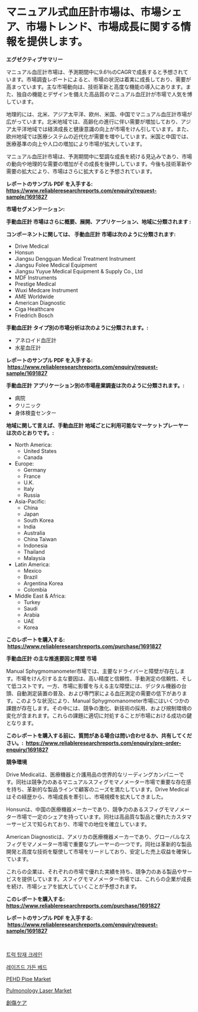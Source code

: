 <p><h1>マニュアル式血圧計市場は、市場シェア、市場トレンド、市場成長に関する情報を提供します。</h1></p><p><strong>エグゼクティブサマリー</strong></p>
<p><p>マニュアル血圧計市場は、予測期間中に9.6％のCAGRで成長すると予想されています。市場調査レポートによると、市場の状況は着実に成長しており、需要が高まっています。主な市場動向は、技術革新と高度な機能の導入にあります。また、独自の機能とデザインを備えた高品質のマニュアル血圧計が市場で人気を博しています。</p><p>地理的には、北米、アジア太平洋、欧州、米国、中国でマニュアル血圧計市場が広がっています。北米地域では、高齢化の進行に伴い需要が増加しており、アジア太平洋地域では経済成長と健康意識の向上が市場をけん引しています。また、欧州地域では医療システムの近代化が需要を増やしています。米国と中国では、医療基準の向上や人口の増加により市場が拡大しています。</p><p>マニュアル血圧計市場は、予測期間中に堅調な成長を続ける見込みであり、市場の動向や地理的な需要の増加がその成長を後押ししています。今後も技術革新や需要の拡大により、市場はさらに拡大すると予想されています。</p></p>
<p><strong>レポートのサンプル PDF を入手する: <a href="https://www.reliableresearchreports.com/enquiry/request-sample/1691827">https://www.reliableresearchreports.com/enquiry/request-sample/1691827</a></strong></p>
<p><strong>市場セグメンテーション:</strong></p>
<p><strong> 手動血圧計 市場はさらに概要、展開、アプリケーション、地域に分類されます :</strong></p>
<p><strong>コンポーネントに関しては、 手動血圧計 市場は次のように分類されます: &nbsp;</strong></p>
<p><ul><li>Drive Medical</li><li>Honsun</li><li>Jiangsu Dengguan Medical Treatment Instrument</li><li>Jiangsu Folee Medical Equipment</li><li>Jiangsu Yuyue Medical Equipment & Supply Co., Ltd</li><li>MDF Instruments</li><li>Prestige Medical</li><li>Wuxi Medcare Instrument</li><li>AME Worldwide</li><li>American Diagnostic</li><li>Ciga Healthcare</li><li>Friedrich Bosch</li></ul></p>
<p><strong> 手動血圧計 タイプ別の市場分析は次のように分類されます。:</strong></p>
<p><ul><li>アネロイド血圧計</li><li>水星血圧計</li></ul></p>
<p><strong>レポートのサンプル PDF を入手する: &nbsp;<a href="https://www.reliableresearchreports.com/enquiry/request-sample/1691827">https://www.reliableresearchreports.com/enquiry/request-sample/1691827</a></strong></p>
<p><strong> 手動血圧計 アプリケーション別の市場産業調査は次のように分類されます。:</strong></p>
<p><ul><li>病院</li><li>クリニック</li><li>身体検査センター</li></ul></p>
<p><strong>地域に関して言えば、手動血圧計 地域ごとに利用可能なマーケットプレーヤーは次のとおりです。:</strong></p>
<p><ul>
    <li>
        North America:
        <ul>
            <li>United States</li>
            <li>Canada</li>
        </ul>
    </li>
    <li>
        Europe:
        <ul>
            <li>Germany</li>
            <li>France</li>
            <li>U.K.</li>
            <li>Italy</li>
            <li>Russia</li>
        </ul>
    </li>
    <li>
        Asia-Pacific:
        <ul>
            <li>China</li>
            <li>Japan</li>
            <li>South Korea</li>
            <li>India</li>
            <li>Australia</li>
            <li>China Taiwan</li>
            <li>Indonesia</li>
            <li>Thailand</li>
            <li>Malaysia</li>
        </ul>
    </li>
    <li>
        Latin America:
        <ul>
            <li>Mexico</li>
            <li>Brazil</li>
            <li>Argentina Korea</li>
            <li>Colombia</li>
        </ul>
    </li>
    <li>
        Middle East & Africa:
        <ul>
            <li>Turkey</li>
            <li>Saudi</li>
            <li>Arabia</li>
            <li>UAE</li>
            <li>Korea</li>
        </ul>
    </li>
    </ul></p>
<p><strong>このレポートを購入する: &nbsp;<a href="https://www.reliableresearchreports.com/purchase/1691827">https://www.reliableresearchreports.com/purchase/1691827</a></strong></p>
<p><strong>手動血圧計 の主な推進要因と障壁 市場</strong></p>
<p><p>Manual Sphygmomanometer市場では、主要なドライバーと障壁が存在します。市場をけん引する主な要因は、高い精度と信頼性、手動測定の信頼性、そして低コストです。一方、市場に影響を与える主な障壁には、デジタル機器の台頭、自動測定装置の普及、および専門家による血圧測定の需要の低下があります。このような状況により、Manual Sphygmomanometer市場にはいくつかの課題が存在します。その中には、競争の激化、新技術の採用、および規制環境の変化が含まれます。これらの課題に適切に対処することが市場における成功の鍵となります。</p></p>
<p><strong>このレポートを購入する前に、質問がある場合は問い合わせるか、共有してください。:&nbsp; <a href="https://www.reliableresearchreports.com/enquiry/pre-order-enquiry/1691827">https://www.reliableresearchreports.com/enquiry/pre-order-enquiry/1691827</a></strong></p>
<p><strong>競争環境</strong></p>
<p><p>Drive Medicalは、医療機器と介護用品の世界的なリーディングカンパニーです。同社は競争力のあるマニュアルスフィグモマノメーター市場で重要な存在感を持ち、革新的な製品ラインで顧客のニーズを満たしています。Drive Medicalはその経歴から、市場成長を牽引し、市場規模を拡大してきました。</p><p>Honsunは、中国の医療機器メーカーであり、競争力のあるスフィグモマノメーター市場で一定のシェアを持っています。同社は高品質な製品と優れたカスタマーサービスで知られており、市場での地位を確立しています。</p><p>American Diagnosticは、アメリカの医療機器メーカーであり、グローバルなスフィグモマノメーター市場で重要なプレーヤーの一つです。同社は革新的な製品開発と高度な技術を駆使して市場をリードしており、安定した売上収益を確保しています。</p><p>これらの企業は、それぞれの市場で優れた実績を持ち、競争力のある製品やサービスを提供しています。スフィグモマノメーター市場では、これらの企業が成長を続け、市場シェアを拡大していくことが予想されます。</p></p>
<p><strong>このレポートを購入する: &nbsp; <a href="https://www.reliableresearchreports.com/purchase/1691827">https://www.reliableresearchreports.com/purchase/1691827</a></strong></p>
<p><strong>レポートのサンプル PDF を入手する: &nbsp;<a href="https://www.reliableresearchreports.com/enquiry/request-sample/1691827">https://www.reliableresearchreports.com/enquiry/request-sample/1691827</a></strong><strong></strong></p>
<p>&nbsp;</p>
<p><p><a href="https://github.com/sougarounis/Market-Research-Report-List-2/blob/main/8650676191698.md">트럭 탑재 크레인</a></p><p><a href="https://medium.com/@cierrahayes645/%EA%B2%BD%EC%9E%91%EC%A7%80-%EC%B9%A8%EB%8C%80-%EC%8B%9C%EC%9E%A5-%EC%8B%9C%EC%9E%A5-cagr-%EC%8B%9C%EC%9E%A5-%ED%8A%B8%EB%A0%8C%EB%93%9C-%EB%B0%8F-%EC%84%B1%EC%9E%A5-%EC%A0%84%EB%9E%B5%EC%97%90-%EB%8C%80%ED%95%9C-%ED%86%B5%EC%B0%B0%EB%A0%A5-7c4105276558">레이즈드 가든 베드</a></p><p><a href="https://github.com/RichRobinson5/Market-Research-Report-List-4/blob/main/pehd-pipe-market.md">PEHD Pipe Market</a></p><p><a href="https://view.publitas.com/reportprime-1/pulmonology-laser-market-size-reflecting-a-forecast-till-2030-market-by-type-by-application-and-by-geography/">Pulmonology Laser Market</a></p><p><a href="https://medium.com/@jacksonwiza1924/2024%E5%B9%B4%E3%81%8B%E3%82%892031%E5%B9%B4%E3%81%BE%E3%81%A7%E3%81%AE%E6%9C%9F%E9%96%93%E3%81%AB%E4%BA%88%E6%B8%AC%E3%81%95%E3%82%8C%E3%82%8B%E5%89%B5%E5%82%B7%E3%82%B1%E3%82%A2%E5%B8%82%E5%A0%B4%E5%88%86%E6%9E%90%E3%81%A8%E8%A6%8F%E6%A8%A1-bb9618820076">創傷ケア</a></p></p>